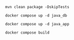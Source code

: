 ```
mvn clean package -DskipTests
```

```
docker compose up -d java_db
```

```
docker compose up -d java_app
```

```
docker compose build
```
